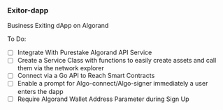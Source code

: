 ### Exitor-dapp

Business Exiting dApp on Algorand


To Do:

- [ ] Integrate With Purestake Algorand API Service
- [ ] Create a Service Class with functions to easily create assets and call them via the network explorer
- [ ] Connect via a Go API to Reach Smart Contracts
- [ ] Enable a prompt for Algo-connect/Algo-signer immediately a user enters the dapp
- [ ] Require Algorand Wallet Address Parameter during Sign Up
